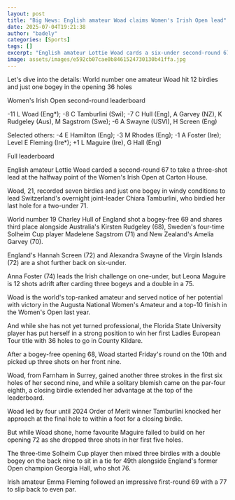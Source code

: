 ```yaml
---
layout: post
title: "Big News: English amateur Woad claims Women's Irish Open lead"
date: 2025-07-04T19:21:38
author: "badely"
categories: [Sports]
tags: []
excerpt: "English amateur Lottie Woad cards a six-under second-round 67 to take a three-shot lead at the halfway point of the Women's Irish Open at Carton House"
image: assets/images/e592cb07cae0b8461524730130b41ffa.jpg
---
```


Let's dive into the details: World number one amateur Woad hit 12 birdies and just one bogey in the opening 36 holes 

Women's Irish Open second-round leaderboard

-11 L Woad (Eng*); -8 C Tamburlini (Swi); -7 C Hull (Eng), A Garvey (NZ), K Rudgeley (Aus), M Sagstrom (Swe); -6 A Swayne (USVI), H Screen (Eng)

Selected others: -4 E Hamilton (Eng); -3 M Rhodes (Eng); -1 A Foster (Ire); Level E Fleming (Ire*); +1 L Maguire (Ire), G Hall (Eng)

Full leaderboard

English amateur Lottie Woad carded a second-round 67 to take a three-shot lead at the halfway point of the Women's Irish Open at Carton House. 

Woad, 21, recorded seven birdies and just one bogey in windy conditions to lead Switzerland's overnight joint-leader Chiara Tamburlini, who birdied her last hole for a two-under 71. 

World number 19 Charley Hull of England shot a bogey-free 69 and shares third place alongside Australia's Kirsten Rudgeley (68), Sweden's four-time Solheim Cup player Madelene Sagstrom (71) and New Zealand's Amelia Garvey (70). 

England's Hannah Screen (72) and Alexandra Swayne of the Virgin Islands (72) are a shot further back on six-under.

Anna Foster (74) leads the Irish challenge on one-under, but Leona Maguire is 12 shots adrift after carding three bogeys and a double in a 75. 

Woad is the world's top-ranked amateur and served notice of her potential with victory in the Augusta National Women's Amateur and a top-10 finish in the Women's Open last year.

And while she has not yet turned professional, the Florida State University player has put herself in a strong position to win her first Ladies European Tour title with 36 holes to go in County Kildare.

After a bogey-free opening 68, Woad started Friday's round on the 10th and picked up three shots on her front nine. 

Woad, from Farnham in Surrey, gained another three strokes in the first six holes of her second nine, and while a solitary blemish came on the par-four eighth, a closing birdie extended her advantage at the top of the leaderboard.

Woad led by four until 2024 Order of Merit winner Tamburlini knocked her approach at the final hole to within a foot for a closing birdie.

But while Woad shone, home favourite Maguire failed to build on her opening 72 as she dropped three shots in her first five holes. 

The three-time Solheim Cup player then mixed three birdies with a double bogey on the back nine to sit in a tie for 49th alongside England's former Open champion Georgia Hall, who shot 76.

Irish amateur Emma Fleming followed an impressive first-round 69 with a 77 to slip back to even par.

